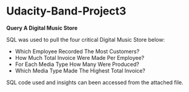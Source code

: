 # Udacity-Band-Project3

**Query A Digital Music Store**
 

SQL was used to pull the four critical Digital Music Store below:
- Which Employee Recorded The Most Customers?
- How Much Total Invoice Were Made Per Employee?
- For Each Media Type How Many Were Produced?
- Which Media Type Made The Highest Total Invoice?

SQL code used and insights can been accessed from the attached file.
